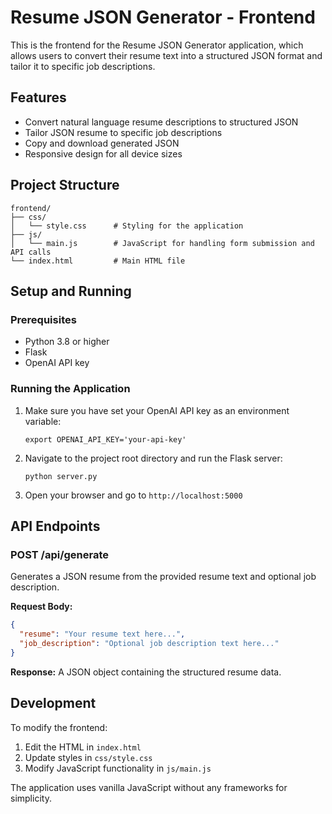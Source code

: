 # Resume JSON Generator - Frontend

This is the frontend for the Resume JSON Generator application, which allows users to convert their resume text into a structured JSON format and tailor it to specific job descriptions.

## Features

- Convert natural language resume descriptions to structured JSON
- Tailor JSON resume to specific job descriptions
- Copy and download generated JSON
- Responsive design for all device sizes

## Project Structure

```
frontend/
├── css/
│   └── style.css      # Styling for the application
├── js/
│   └── main.js        # JavaScript for handling form submission and API calls
└── index.html         # Main HTML file
```

## Setup and Running

### Prerequisites

- Python 3.8 or higher
- Flask
- OpenAI API key

### Running the Application

1. Make sure you have set your OpenAI API key as an environment variable:
   ```
   export OPENAI_API_KEY='your-api-key'
   ```

2. Navigate to the project root directory and run the Flask server:
   ```
   python server.py
   ```

3. Open your browser and go to `http://localhost:5000`

## API Endpoints

### POST /api/generate

Generates a JSON resume from the provided resume text and optional job description.

**Request Body:**
```json
{
  "resume": "Your resume text here...",
  "job_description": "Optional job description text here..."
}
```

**Response:**
A JSON object containing the structured resume data.

## Development

To modify the frontend:

1. Edit the HTML in `index.html`
2. Update styles in `css/style.css`
3. Modify JavaScript functionality in `js/main.js`

The application uses vanilla JavaScript without any frameworks for simplicity.